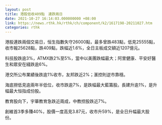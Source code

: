 ```yaml
---
layout: post
title: 港股低收409點　連跌兩日
date: 2021-10-27 16:14:03.000000000 +08:00
link: https://news.rthk.hk/rthk/ch/component/k2/1617198-20211027.htm
categories: rthk
---
```


港股連跌兩個交易日，恒生指數失守26000點，最多曾跌483點，低見25555點，收市報25628點，跌409點，跌幅近1.6%，全日主板成交額近1207億元。

科技股跌逾3%，ATMX跌2%至5%，當中以美團跌幅最大；阿里健康、平安好醫生和眾安在綫跌逾6%。

港交所公布業績後跌逾1%收市，友邦跌近2%；滙控則逆市靠穩。

海底撈低見逾兩年半低位，收市跌逾7%，是跌幅最大藍籌股。長建升逾1%，是升幅最大恒指成份股。

教育股向下，宇華教育急跌近兩成，中教控股跌近7%。

創維首3季多賺40%，股價一度高見3.87元，收市升59%，是全日升幅最大股份。
